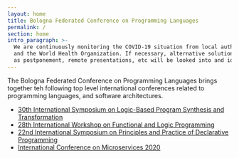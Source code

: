 ```yaml
---
layout: home
title: Bologna Federated Conference on Programming Languages
permalink: /
section: home
intro_paragraph: >-
  We are continuously monitoring the COVID-19 situation from local authorities
  and the World Health Organization. If necessary, alternative solutions, such
  as postponement, remote presentations, etc will be looked into and identified.
---
```

The Bologna Federated Conference on Programming Languages brings together teh following top level international conferences related to programming languages, and software architectures.

* [30th International Symposium on Logic-Based Program Synthesis and Transformation](https://nms.kcl.ac.uk/maribel.fernandez/LOPSTR2020/)
* [28th International Workshop on Functional and Logic Programming](http://helm.cs.unibo.it/wflp2020/)[](http://www.cse.chalmers.se/~abela/ppdp20/)
* [22nd International Symposium on Principles and Practice of Declarative Programming](http://www.cse.chalmers.se/~abela/ppdp20/)
* [International Conference on Microservices 2020](https://www.conf-micro.services/2020/)